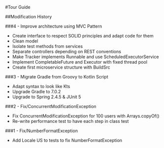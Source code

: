#Tour Guide

##Modification History

###4 - Improve architecture using MVC Pattern
- Create interface to respect SOLID principles and adapt code for them
- Clean model
- Isolate test methods from services
- Separate controllers depending on REST conventions
- Make Tracker implements Runnable and use ScheduledExecutorService
- Implement CompletableFuture and Executor with fixed thread pool
- Create first microservice structure with BuildSrc

###3 - Migrate Gradle from Groovy to Kotlin Script
- Adapt syntax to look like Kts
- Upgrade Gradle to 7.0.2
- Upgrade to Spring 2.4.5 & JUnit 5

###2 - Fix/ConcurrentModificationException
- Fix ConcurrentModificationException for 100 users with Arrays.copyOf()
- Re-write performance test to have each step in class test

###1 - Fix/NumberFormatException
- Add Locale US to tests to fix NumberFormatException
